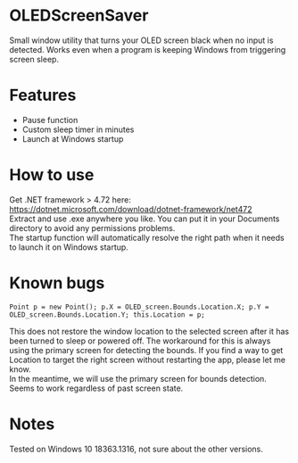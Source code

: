 # OLEDScreenSaver
Small window utility that turns your OLED screen black when no input is detected. Works even when a program is keeping Windows from triggering screen sleep.

# Features
* Pause function
* Custom sleep timer in minutes
* Launch at Windows startup

# How to use

Get .NET framework > 4.72 here: https://dotnet.microsoft.com/download/dotnet-framework/net472  
Extract and use .exe anywhere you like. You can put it in your Documents directory to avoid any permissions problems.  
The startup function will automatically resolve the right path when it needs to launch it on Windows startup.

# Known bugs

`Point p = new Point();
p.X = OLED_screen.Bounds.Location.X;
p.Y = OLED_screen.Bounds.Location.Y;
this.Location = p;`

This does not restore the window location to the selected screen after it has been turned to sleep or powered off. The workaround for this is always using the primary screen for detecting the bounds. If you find a way to get Location to target the right screen without restarting the app, please let me know.  
In the meantime, we will use the primary screen for bounds detection. Seems to work regardless of past screen state.  

# Notes

Tested on Windows 10 18363.1316, not sure about the other versions.
